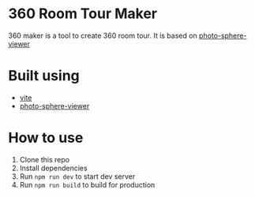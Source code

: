 # 360 Room Tour Maker
360 maker is a tool to create 360 room tour. It is based on [photo-sphere-viewer](https://github.com/mistic100/Photo-Sphere-Viewer)

# Built using
- [vite](https://github.com/vitejs/vite)
- [photo-sphere-viewer](https://github.com/mistic100/Photo-Sphere-Viewer)

# How to use
1. Clone this repo
2. Install dependencies
3. Run `npm run dev` to start dev server
4. Run `npm run build` to build for production
